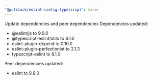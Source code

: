 ```yaml
---
'@putstack/eslint-config-typescript': minor
---
```


Update dependencies and peer dependencies
Dependencies updated:

- @eslint/js to 9.9.0
- @typescript-eslint/utils to 8.1.0
- eslint-plugin-depend to 0.10.0
- eslint-plugin-perfectionist to 3.1.3
- typescript-eslint to 8.1.0

Peer dependencies updated:

- eslint to 9.9.0
